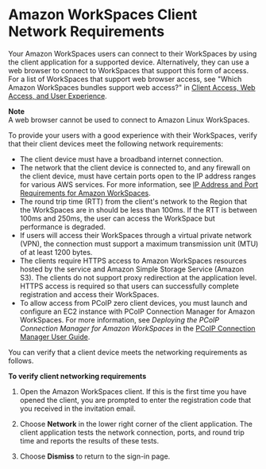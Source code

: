 # Amazon WorkSpaces Client Network Requirements<a name="workspaces-network-requirements"></a>

Your Amazon WorkSpaces users can connect to their WorkSpaces by using the client application for a supported device\. Alternatively, they can use a web browser to connect to WorkSpaces that support this form of access\. For a list of WorkSpaces that support web browser access, see "Which Amazon WorkSpaces bundles support web access?" in [Client Access, Web Access, and User Experience](https://aws.amazon.com/workspaces/faqs/#Client_Access.2C_Web_Access.2C_and_User_Experience)\.

**Note**  
A web browser cannot be used to connect to Amazon Linux WorkSpaces\.

To provide your users with a good experience with their WorkSpaces, verify that their client devices meet the following network requirements:
+ The client device must have a broadband internet connection\.
+ The network that the client device is connected to, and any firewall on the client device, must have certain ports open to the IP address ranges for various AWS services\. For more information, see [IP Address and Port Requirements for Amazon WorkSpaces](workspaces-port-requirements.md)\.
+ The round trip time \(RTT\) from the client's network to the Region that the WorkSpaces are in should be less than 100ms\. If the RTT is between 100ms and 250ms, the user can access the WorkSpace but performance is degraded\.
+ If users will access their WorkSpaces through a virtual private network \(VPN\), the connection must support a maximum transmission unit \(MTU\) of at least 1200 bytes\.
+ The clients require HTTPS access to Amazon WorkSpaces resources hosted by the service and Amazon Simple Storage Service \(Amazon S3\)\. The clients do not support proxy redirection at the application level\. HTTPS access is required so that users can successfully complete registration and access their WorkSpaces\.
+ To allow access from PCoIP zero client devices, you must launch and configure an EC2 instance with PCoIP Connection Manager for Amazon WorkSpaces\. For more information, see *Deploying the PCoIP Connection Manager for Amazon WorkSpaces* in the [PCoIP Connection Manager User Guide](https://www.teradici.com/web-help/Connecting_ZC_AWS_HTML5/TER1408002_Connecting_ZC_AWS.htm)\.

You can verify that a client device meets the networking requirements as follows\.

**To verify client networking requirements**

1. Open the Amazon WorkSpaces client\. If this is the first time you have opened the client, you are prompted to enter the registration code that you received in the invitation email\.

1. Choose **Network** in the lower right corner of the client application\. The client application tests the network connection, ports, and round trip time and reports the results of these tests\.

1. Choose **Dismiss** to return to the sign\-in page\.